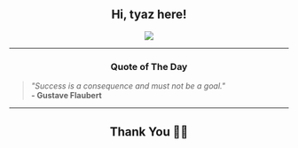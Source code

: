 <h2 align="center"> Hi, tyaz here!</h2>

<p align="center">
<a href="https://github.com/tyazx" alt="github streak"><img src="https://dvst-streak.herokuapp.com/?user=tyazx&theme=tokyonight&fire=DD472C"></a>
</p>

<hr>
<h3 align="center">Quote of The Day</h3>
<p align="center">
<blockquote>
<i>"Success is a consequence and must not be a goal."</i>
<br>
<b>- Gustave Flaubert</b>
</blockquote>
</p>


<hr>
<h2 align="center">Thank You 🙏🏼</h2>
